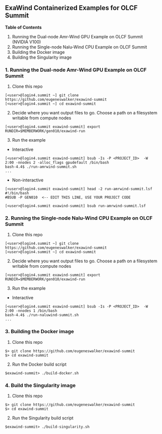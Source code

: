 ## ExaWind Containerized Examples for OLCF Summit

**Table of Contents**
1. Running the Dual-node Amr-Wind GPU Example on OLCF Summit (NVIDIA V100)
2. Running the Single-node Nalu-Wind CPU Example on OLCF Summit
3. Building the Docker image
4. Building the Singularity image

### 1. Running the Dual-node Amr-Wind GPU Example on OLCF Summit

1. Clone this repo
```
[<user>@login4.summit ~] git clone https://github.com/eugeneswalker/exawind-summit
[<user>@login4.summit ~] cd exawind-summit
```

2. Decide where you want output files to go. Choose a path on a filesystem writable from compute nodes
```
[<user>@login4.summit exawind-summit] export RUNDIR=$MEMBERWORK/gen010/exawind-run
```

3. Run the example

* Interactive
```
[<user>@login4.summit exawind-summit] bsub -Is -P <PROJECT_ID>  -W 2:00 -nnodes 2 -alloc_flags gpudefault /bin/bash
bash-4.4$ ./run-amrwind-summit.sh
...
```

* Non-interactive
```
[<user>@login4.summit exawind-summit] head -2 run-amrwind-summit.lsf
#!/bin/bash
#BSUB -P GEN010  <-- EDIT THIS LINE, USE YOUR PROJECT CODE

[<user>@login4.summit exawind-summit] bsub run-amrwind-summit.lsf
```

### 2. Running the Single-node Nalu-Wind CPU Example on OLCF Summit

1. Clone this repo
```
[<user>@login4.summit ~] git clone https://github.com/eugeneswalker/exawind-summit
[<user>@login4.summit ~] cd exawind-summit
```

2. Decide where you want output files to go. Choose a path on a filesystem writable from compute nodes
```
[<user>@login4.summit exawind-summit] export RUNDIR=$MEMBERWORK/gen010/exawind-run
```

3. Run the example

* Interactive
```
[<user>@login4.summit exawind-summit] bsub -Is -P <PROJECT_ID>  -W 2:00 -nnodes 1 /bin/bash
bash-4.4$ ./run-naluwind-summit.sh
...
```

### 3. Building the Docker image

1. Clone this repo
```
$> git clone https://github.com/eugeneswalker/exawind-summit
$> cd exawind-summit
```

2. Run the Docker build script
```
$exawind-summit> ./build-docker.sh
```

### 4. Build the Singularity image
1. Clone this repo
```
$> git clone https://github.com/eugeneswalker/exawind-summit
$> cd exawind-summit
```

2. Run the Singularity build script
```
$exawind-summit> ./build-singularity.sh
```
